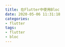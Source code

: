 ```yaml
---
title: 在Flutter中使用Bloc
date: 2020-05-06 11:31:18
categories:
- flutter
tags:
- flutter
- bloc
---
```


